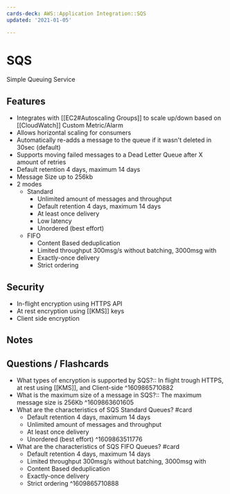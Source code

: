 ```yaml
---
cards-deck: AWS::Application Integration::SQS
updated: '2021-01-05'

---
```


# SQS

Simple Queuing Service

## Features

- Integrates with [[EC2#Autoscaling Groups]] to scale up/down based on [[CloudWatch]] Custom Metric/Alarm
- Allows horizontal scaling for consumers
- Automatically re-adds a message to the queue if it wasn't deleted in 30sec (default)
- Supports moving failed messages to a Dead Letter Queue after X amount of retries
- Default retention 4 days, maximum 14 days
- Message Size up to 256kb
- 2 modes
    - Standard
        - Unlimited amount of messages and throughput
        - Default retention 4 days, maximum 14 days
        - At least once delivery
        - Low latency
        - Unordered (best effort)
    - FIFO
        - Content Based deduplication
        - Limited throughput 300msg/s without batching, 3000msg with
        - Exactly-once delivery
        - Strict ordering

## Security

- In-flight encryption using HTTPS API
- At rest encryption using [[KMS]] keys
- Client side encryption

## Notes

## Questions / Flashcards

- What types of encryption is supported by SQS?:: In flight trough HTTPS, at rest using [[KMS]], and Client-side
^1609865710882
- What is the maximum size of a message in SQS?:: The maximum message size is 256Kb
^1609863601605
- What are the characteristics of SQS Standard Queues? #card
    - Default retention 4 days, maximum 14 days
    - Unlimited amount of messages and throughput
    - At least once delivery
    - Unordered (best effort)
^1609863511776
- What are the characteristics of SQS FIFO Queues? #card
    - Default retention 4 days, maximum 14 days
    - Limited throughput 300msg/s without batching, 3000msg with
    - Content Based deduplication
    - Exactly-once delivery
    - Strict ordering
^1609865710888

